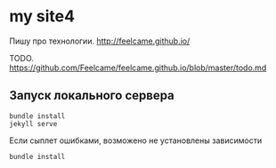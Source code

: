 
# my site4

Пишу про технологии.
http://feelcame.github.io/

TODO. https://github.com/Feelcame/feelcame.github.io/blob/master/todo.md



## Запуск локального сервера
```
bundle install
jekyll serve
```


Если сыплет ошибками, возможено не установлены зависимости
```
bundle install
```